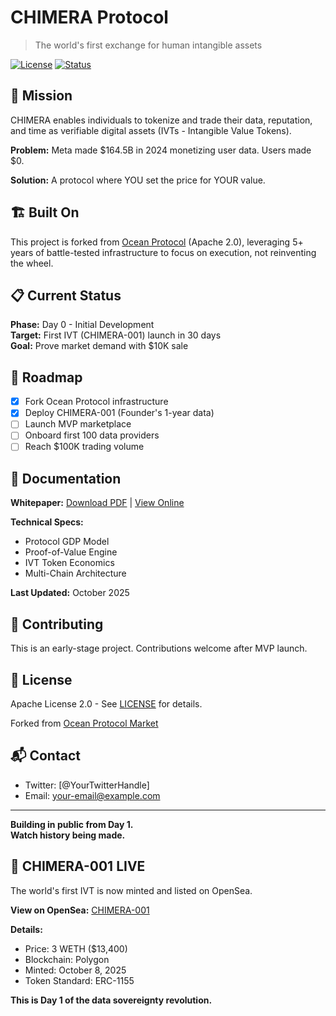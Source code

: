 # CHIMERA Protocol

> The world's first exchange for human intangible assets

[![License](https://img.shields.io/badge/License-Apache%202.0-blue.svg)](LICENSE)
[![Status](https://img.shields.io/badge/Status-Alpha-orange.svg)]()

## 🎯 Mission

CHIMERA enables individuals to tokenize and trade their data, reputation, and time as verifiable digital assets (IVTs - Intangible Value Tokens).

**Problem:** Meta made $164.5B in 2024 monetizing user data. Users made $0.

**Solution:** A protocol where YOU set the price for YOUR value.

## 🏗️ Built On

This project is forked from [Ocean Protocol](https://github.com/oceanprotocol/market) (Apache 2.0), leveraging 5+ years of battle-tested infrastructure to focus on execution, not reinventing the wheel.

## 📋 Current Status

**Phase:** Day 0 - Initial Development  
**Target:** First IVT (CHIMERA-001) launch in 30 days  
**Goal:** Prove market demand with $10K sale

## 🚀 Roadmap

- [x] Fork Ocean Protocol infrastructure
- [x] Deploy CHIMERA-001 (Founder's 1-year data)
- [ ] Launch MVP marketplace
- [ ] Onboard first 100 data providers
- [ ] Reach $100K trading volume

## 📖 Documentation

**Whitepaper:** [Download PDF](./docs/CHIMERA_Protocol_Whitepaper_v2.0_Oct2025.pdf) | [View Online](./docs/whitepaper.md)

**Technical Specs:**
- Protocol GDP Model
- Proof-of-Value Engine
- IVT Token Economics
- Multi-Chain Architecture

**Last Updated:** October 2025

## 🤝 Contributing

This is an early-stage project. Contributions welcome after MVP launch.

## 📄 License

Apache License 2.0 - See [LICENSE](LICENSE) for details.

Forked from [Ocean Protocol Market](https://github.com/oceanprotocol/market)

## 📬 Contact

- Twitter: [@YourTwitterHandle]
- Email: your-email@example.com

---

**Building in public from Day 1.**  
**Watch history being made.**

## 🎉 CHIMERA-001 LIVE

The world's first IVT is now minted and listed on OpenSea.

**View on OpenSea:** [CHIMERA-001](https://opensea.io/item/polygon/0xc46bbceade85d1cda5572a6716b8b55bd5b697dc/1)

**Details:**
- Price: 3 WETH ($13,400)
- Blockchain: Polygon
- Minted: October 8, 2025
- Token Standard: ERC-1155

**This is Day 1 of the data sovereignty revolution.**

